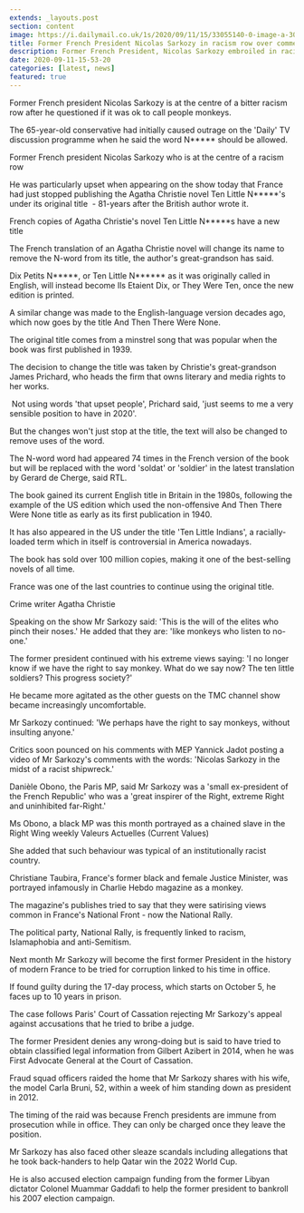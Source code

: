 ```yaml
---
extends: _layouts.post
section: content
image: https://i.dailymail.co.uk/1s/2020/09/11/15/33055140-0-image-a-30_1599835607962.jpg 
title: Former French President Nicolas Sarkozy in racism row over comments about calling people monkeys 
description: Former French President, Nicolas Sarkozy embroiled in racism row over comments about whether he could call people monkeys. His comments were aired live on a French TV show 
date: 2020-09-11-15-53-20 
categories: [latest, news] 
featured: true 
--- 
```

Former French president Nicolas Sarkozy is at the centre of a bitter racism row after he questioned if it was ok to call people monkeys.

The 65-year-old conservative had initially caused outrage on the 'Daily' TV discussion programme when he said the word N***** should be allowed.

Former French president Nicolas Sarkozy who is at the centre of a racism row

He was particularly upset when appearing on the show today that France had just stopped publishing the Agatha Christie novel Ten Little N*****'s under its original title  - 81-years after the British author wrote it.

French copies of Agatha Christie's novel Ten Little N*****s have a new title 

The French translation of an Agatha Christie novel will change its name to remove the N-word from its title, the author's great-grandson has said.

Dix Petits N*****, or Ten Little N****** as it was originally called in English, will instead become Ils Etaient Dix, or They Were Ten, once the new edition is printed.

A similar change was made to the English-language version decades ago, which now goes by the title And Then There Were None.

The original title comes from a minstrel song that was popular when the book was first published in 1939.

The decision to change the title was taken by Christie's great-grandson James Prichard, who heads the firm that owns literary and media rights to her works.

 Not using words 'that upset people', Prichard said, 'just seems to me a very sensible position to have in 2020'.

But the changes won't just stop at the title, the text will also be changed to remove uses of the word.

The N-word word had appeared 74 times in the French version of the book but will be replaced with the word 'soldat' or 'soldier' in the latest translation by Gerard de Cherge, said RTL.

The book gained its current English title in Britain in the 1980s, following the example of the US edition which used the non-offensive And Then There Were None title as early as its first publication in 1940.

It has also appeared in the US under the title 'Ten Little Indians', a racially-loaded term which in itself is controversial in America nowadays.

The book has sold over 100 million copies, making it one of the best-selling novels of all time.

France was one of the last countries to continue using the original title.

Crime writer Agatha Christie

Speaking on the show Mr Sarkozy said: 'This is the will of the elites who pinch their noses.' He added that they are: 'like monkeys who listen to no-one.'

The former president continued with his extreme views saying: 'I no longer know if we have the right to say monkey. What do we say now? The ten little soldiers? This progress society?'

He became more agitated as the other guests on the TMC channel show became increasingly uncomfortable. 

Mr Sarkozy continued: 'We perhaps have the right to say monkeys, without insulting anyone.'

Critics soon pounced on his comments with MEP Yannick Jadot posting a video of Mr Sarkozy's comments with the words: 'Nicolas Sarkozy in the midst of a racist shipwreck.'

Danièle Obono, the Paris MP, said Mr Sarkozy was a 'small ex-president of the French Republic' who was a 'great inspirer of the Right, extreme Right and uninhibited far-Right.'

Ms Obono, a black MP was this month portrayed as a chained slave in the Right Wing weekly Valeurs Actuelles (Current Values)

She added that such behaviour was typical of an institutionally racist country. 

Christiane Taubira, France's former black and female Justice Minister, was portrayed infamously in Charlie Hebdo magazine as a monkey.

The magazine's publishes tried to say that they were satirising views common in France's National Front - now the National Rally.

The political party, National Rally, is frequently linked to racism, Islamaphobia and anti-Semitism.

Next month Mr Sarkozy will become the first former President in the history of modern France to be tried for corruption linked to his time in office.

If found guilty during the 17-day process, which starts on October 5, he faces up to 10 years in prison.

The case follows Paris' Court of Cassation rejecting Mr Sarkozy's appeal against accusations that he tried to bribe a judge.

The former President denies any wrong-doing but is said to have tried to obtain classified legal information from Gilbert Azibert in 2014, when he was First Advocate General at the Court of Cassation.

Fraud squad officers raided the home that Mr Sarkozy shares with his wife, the model Carla Bruni, 52, within a week of him standing down as president in 2012.

The timing of the raid was because French presidents are immune from prosecution while in office. They can only be charged once they leave the position.

Mr Sarkozy has also faced other sleaze scandals including allegations that he took back-handers to help Qatar win the 2022 World Cup.

He is also accused election campaign funding from the former Libyan dictator Colonel Muammar Gaddafi to help the former president to bankroll his 2007 election campaign.

